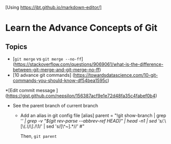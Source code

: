 [Using https://jbt.github.io/markdown-editor/]

# Learn the Advance Concepts of Git

 Topics
-
* [`git merge` vs `git merge --no-ff`] (https://stackoverflow.com/questions/9069061/what-is-the-difference-between-git-merge-and-git-merge-no-ff)
* [10 advance git commands] (https://towardsdatascience.com/10-git-commands-you-should-know-df54bea1595c)

*[Edit commit message ] (https://gist.github.com/nepsilon/156387acf9e1e72d48fa35c4fabef0b4)

* See the parent branch of current branch
  - Add an alias in git config file
    [alias]
            parent = "!git show-branch | grep '*' | grep -v \"$(git rev-parse --abbrev-ref HEAD)\" | head -n1 | sed 's/.*\\[\\(.*\\)\\].*/\\1/' | sed 's/[\\^~].*//' #"
            
    Then, `git parent`
  
